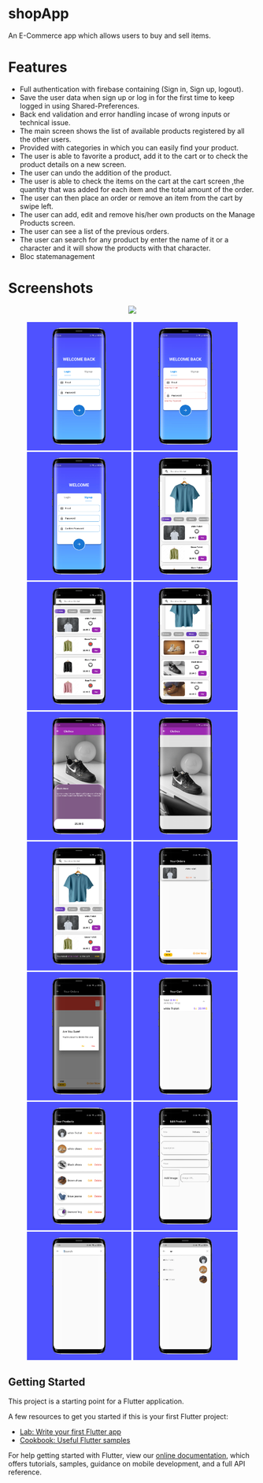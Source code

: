 # shopApp
An E-Commerce app which allows users to buy and sell items.

# Features
- Full authentication with firebase containing (Sign in, Sign up, logout).
- Save the user data when sign up or log in for the first time to keep logged in using Shared-Preferences.
- Back end validation and error handling incase of wrong inputs or technical issue.
- The main screen shows the list of available products registered by all the other users.
- Provided with categories in which you can easily find your product.
- The user is able to favorite a product, add it to the cart or to check the product details on a new screen.
- The user can undo the addition of the product.
- The user is able to check the items on the cart at the cart screen ,the quantity that was added for each item and the total amount of the order.
- The user can then place an order or remove an item from the cart by swipe left.
- The user can add, edit and remove his/her own products on the Manage Products screen.
- The user can see a list of the previous orders.
- The user can search for any product by enter the name of it or a character and it will show the products with that character.
- Bloc statemanagement

# Screenshots

<p align="center"><img src='shopPics/shopGif.gif'height="500"/></p>
<p align="center">
  <img src='shopPics/shop1.png'width="42%"/>  
  <img src='shopPics/shop2.png'width="42%"/>  
  <img src='shopPics/shop3.png'width="42%"/>  
  <img src='shopPics/shop4.png'width="42%"/>  
  <img src='shopPics/shop5.png'width="42%"/>  
  <img src='shopPics/shop6.png'width="42%"/>  
  <img src='shopPics/shop7.png'width="42%"/>  
  <img src='shopPics/shop8.png'width="42%"/>  
  <img src='shopPics/shop9.png'width="42%"/>  
  <img src='shopPics/shop10.png'width="42%"/>  
  <img src='shopPics/shop11.png'width="42%"/>  
  <img src='shopPics/shop12.png'width="42%"/>  
  <img src='shopPics/shop13.png'width="42%"/>  
  <img src='shopPics/shop14.png'width="42%"/>  
  <img src='shopPics/shop15.png'width="42%"/>  
  <img src='shopPics/shop16.png'width="42%"/>  
</p>

## Getting Started

This project is a starting point for a Flutter application.

A few resources to get you started if this is your first Flutter project:

- [Lab: Write your first Flutter app](https://flutter.dev/docs/get-started/codelab)
- [Cookbook: Useful Flutter samples](https://flutter.dev/docs/cookbook)

For help getting started with Flutter, view our
[online documentation](https://flutter.dev/docs), which offers tutorials,
samples, guidance on mobile development, and a full API reference.
